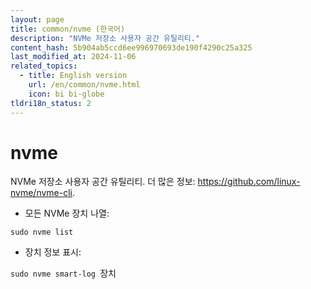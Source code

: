 ```yaml
---
layout: page
title: common/nvme (한국어)
description: "NVMe 저장소 사용자 공간 유틸리티."
content_hash: 5b904ab5ccd6ee996970693de190f4290c25a325
last_modified_at: 2024-11-06
related_topics:
  - title: English version
    url: /en/common/nvme.html
    icon: bi bi-globe
tldri18n_status: 2
---
```

# nvme

NVMe 저장소 사용자 공간 유틸리티.
더 많은 정보: <https://github.com/linux-nvme/nvme-cli>.

- 모든 NVMe 장치 나열:

`sudo nvme list`

- 장치 정보 표시:

`sudo nvme smart-log `<span class="tldr-var badge badge-pill bg-dark-lm bg-white-dm text-white-lm text-dark-dm font-weight-bold">장치</span>

